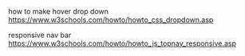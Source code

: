 how to make hover drop down 
https://www.w3schools.com/howto/howto_css_dropdown.asp

responsive nav bar
https://www.w3schools.com/howto/howto_js_topnav_responsive.asp
